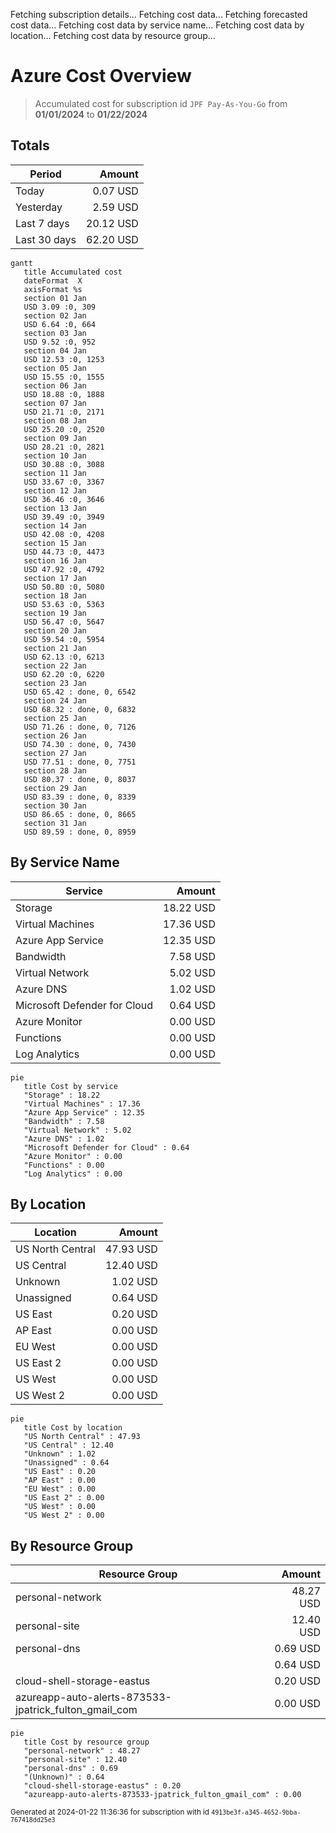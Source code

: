 Fetching subscription details...
Fetching cost data...
Fetching forecasted cost data...
Fetching cost data by service name...
Fetching cost data by location...
Fetching cost data by resource group...
# Azure Cost Overview

> Accumulated cost for subscription id `JPF Pay-As-You-Go` from **01/01/2024** to **01/22/2024**

## Totals

|Period|Amount|
|---|---:|
|Today|0.07 USD|
|Yesterday|2.59 USD|
|Last 7 days|20.12 USD|
|Last 30 days|62.20 USD|

```mermaid
gantt
   title Accumulated cost
   dateFormat  X
   axisFormat %s
   section 01 Jan
   USD 3.09 :0, 309
   section 02 Jan
   USD 6.64 :0, 664
   section 03 Jan
   USD 9.52 :0, 952
   section 04 Jan
   USD 12.53 :0, 1253
   section 05 Jan
   USD 15.55 :0, 1555
   section 06 Jan
   USD 18.88 :0, 1888
   section 07 Jan
   USD 21.71 :0, 2171
   section 08 Jan
   USD 25.20 :0, 2520
   section 09 Jan
   USD 28.21 :0, 2821
   section 10 Jan
   USD 30.88 :0, 3088
   section 11 Jan
   USD 33.67 :0, 3367
   section 12 Jan
   USD 36.46 :0, 3646
   section 13 Jan
   USD 39.49 :0, 3949
   section 14 Jan
   USD 42.08 :0, 4208
   section 15 Jan
   USD 44.73 :0, 4473
   section 16 Jan
   USD 47.92 :0, 4792
   section 17 Jan
   USD 50.80 :0, 5080
   section 18 Jan
   USD 53.63 :0, 5363
   section 19 Jan
   USD 56.47 :0, 5647
   section 20 Jan
   USD 59.54 :0, 5954
   section 21 Jan
   USD 62.13 :0, 6213
   section 22 Jan
   USD 62.20 :0, 6220
   section 23 Jan
   USD 65.42 : done, 0, 6542
   section 24 Jan
   USD 68.32 : done, 0, 6832
   section 25 Jan
   USD 71.26 : done, 0, 7126
   section 26 Jan
   USD 74.30 : done, 0, 7430
   section 27 Jan
   USD 77.51 : done, 0, 7751
   section 28 Jan
   USD 80.37 : done, 0, 8037
   section 29 Jan
   USD 83.39 : done, 0, 8339
   section 30 Jan
   USD 86.65 : done, 0, 8665
   section 31 Jan
   USD 89.59 : done, 0, 8959
```

## By Service Name

|Service|Amount|
|---|---:|
|Storage|18.22 USD|
|Virtual Machines|17.36 USD|
|Azure App Service|12.35 USD|
|Bandwidth|7.58 USD|
|Virtual Network|5.02 USD|
|Azure DNS|1.02 USD|
|Microsoft Defender for Cloud|0.64 USD|
|Azure Monitor|0.00 USD|
|Functions|0.00 USD|
|Log Analytics|0.00 USD|

```mermaid
pie
   title Cost by service
   "Storage" : 18.22
   "Virtual Machines" : 17.36
   "Azure App Service" : 12.35
   "Bandwidth" : 7.58
   "Virtual Network" : 5.02
   "Azure DNS" : 1.02
   "Microsoft Defender for Cloud" : 0.64
   "Azure Monitor" : 0.00
   "Functions" : 0.00
   "Log Analytics" : 0.00
```

## By Location

|Location|Amount|
|---|---:|
|US North Central|47.93 USD|
|US Central|12.40 USD|
|Unknown|1.02 USD|
|Unassigned|0.64 USD|
|US East|0.20 USD|
|AP East|0.00 USD|
|EU West|0.00 USD|
|US East 2|0.00 USD|
|US West|0.00 USD|
|US West 2|0.00 USD|

```mermaid
pie
   title Cost by location
   "US North Central" : 47.93
   "US Central" : 12.40
   "Unknown" : 1.02
   "Unassigned" : 0.64
   "US East" : 0.20
   "AP East" : 0.00
   "EU West" : 0.00
   "US East 2" : 0.00
   "US West" : 0.00
   "US West 2" : 0.00
```

## By Resource Group

|Resource Group|Amount|
|---|---:|
|personal-network|48.27 USD|
|personal-site|12.40 USD|
|personal-dns|0.69 USD|
||0.64 USD|
|cloud-shell-storage-eastus|0.20 USD|
|azureapp-auto-alerts-873533-jpatrick_fulton_gmail_com|0.00 USD|

```mermaid
pie
   title Cost by resource group
   "personal-network" : 48.27
   "personal-site" : 12.40
   "personal-dns" : 0.69
   "(Unknown)" : 0.64
   "cloud-shell-storage-eastus" : 0.20
   "azureapp-auto-alerts-873533-jpatrick_fulton_gmail_com" : 0.00
```

<sup>Generated at 2024-01-22 11:36:36 for subscription with id `4913be3f-a345-4652-9bba-767418dd25e3`</sup>
